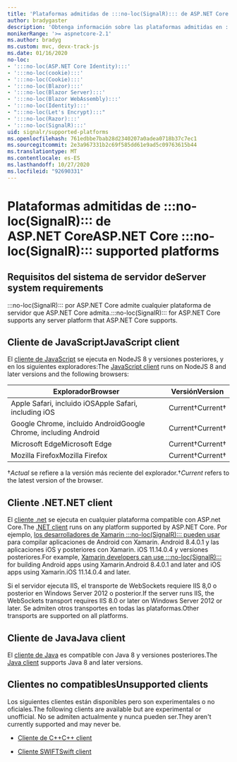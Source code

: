 ```yaml
---
title: 'Plataformas admitidas de :::no-loc(SignalR)::: de ASP.NET Core'
author: bradygaster
description: 'Obtenga información sobre las plataformas admitidas en :::no-loc(SignalR)::: de ASP.NET Core.'
monikerRange: '>= aspnetcore-2.1'
ms.author: bradyg
ms.custom: mvc, devx-track-js
ms.date: 01/16/2020
no-loc:
- ':::no-loc(ASP.NET Core Identity):::'
- ':::no-loc(cookie):::'
- ':::no-loc(Cookie):::'
- ':::no-loc(Blazor):::'
- ':::no-loc(Blazor Server):::'
- ':::no-loc(Blazor WebAssembly):::'
- ':::no-loc(Identity):::'
- ":::no-loc(Let's Encrypt):::"
- ':::no-loc(Razor):::'
- ':::no-loc(SignalR):::'
uid: signalr/supported-platforms
ms.openlocfilehash: 761edbbe7bab28d2340207a0adea0718b37c7ec1
ms.sourcegitcommit: 2e3a967331b2c69f585dd61e9ad5c09763615b44
ms.translationtype: MT
ms.contentlocale: es-ES
ms.lasthandoff: 10/27/2020
ms.locfileid: "92690331"
---
```

# <a name="aspnet-core-no-locsignalr-supported-platforms"></a><span data-ttu-id="3a2aa-103">Plataformas admitidas de :::no-loc(SignalR)::: de ASP.NET Core</span><span class="sxs-lookup"><span data-stu-id="3a2aa-103">ASP.NET Core :::no-loc(SignalR)::: supported platforms</span></span>

## <a name="server-system-requirements"></a><span data-ttu-id="3a2aa-104">Requisitos del sistema de servidor de</span><span class="sxs-lookup"><span data-stu-id="3a2aa-104">Server system requirements</span></span>

<span data-ttu-id="3a2aa-105">:::no-loc(SignalR)::: por ASP.NET Core admite cualquier plataforma de servidor que ASP.NET Core admita.</span><span class="sxs-lookup"><span data-stu-id="3a2aa-105">:::no-loc(SignalR)::: for ASP.NET Core supports any server platform that ASP.NET Core supports.</span></span>

## <a name="javascript-client"></a><span data-ttu-id="3a2aa-106">Cliente de JavaScript</span><span class="sxs-lookup"><span data-stu-id="3a2aa-106">JavaScript client</span></span>

<span data-ttu-id="3a2aa-107">El [cliente de JavaScript](xref:signalr/javascript-client) se ejecuta en NodeJS 8 y versiones posteriores, y en los siguientes exploradores:</span><span class="sxs-lookup"><span data-stu-id="3a2aa-107">The [JavaScript client](xref:signalr/javascript-client) runs on NodeJS 8 and later versions and the following browsers:</span></span>

| <span data-ttu-id="3a2aa-108">Explorador</span><span class="sxs-lookup"><span data-stu-id="3a2aa-108">Browser</span></span>                          | <span data-ttu-id="3a2aa-109">Versión</span><span class="sxs-lookup"><span data-stu-id="3a2aa-109">Version</span></span>         |
| -------------------------------- | --------------- |
| <span data-ttu-id="3a2aa-110">Apple Safari, incluido iOS</span><span class="sxs-lookup"><span data-stu-id="3a2aa-110">Apple Safari, including iOS</span></span>      | <span data-ttu-id="3a2aa-111">Current&dagger;</span><span class="sxs-lookup"><span data-stu-id="3a2aa-111">Current&dagger;</span></span> |
| <span data-ttu-id="3a2aa-112">Google Chrome, incluido Android</span><span class="sxs-lookup"><span data-stu-id="3a2aa-112">Google Chrome, including Android</span></span> | <span data-ttu-id="3a2aa-113">Current&dagger;</span><span class="sxs-lookup"><span data-stu-id="3a2aa-113">Current&dagger;</span></span> |
| <span data-ttu-id="3a2aa-114">Microsoft Edge</span><span class="sxs-lookup"><span data-stu-id="3a2aa-114">Microsoft Edge</span></span>                   | <span data-ttu-id="3a2aa-115">Current&dagger;</span><span class="sxs-lookup"><span data-stu-id="3a2aa-115">Current&dagger;</span></span> |
| <span data-ttu-id="3a2aa-116">Mozilla Firefox</span><span class="sxs-lookup"><span data-stu-id="3a2aa-116">Mozilla Firefox</span></span>                  | <span data-ttu-id="3a2aa-117">Current&dagger;</span><span class="sxs-lookup"><span data-stu-id="3a2aa-117">Current&dagger;</span></span> |

<span data-ttu-id="3a2aa-118">&dagger;*Actual* se refiere a la versión más reciente del explorador.</span><span class="sxs-lookup"><span data-stu-id="3a2aa-118">&dagger;*Current* refers to the latest version of the browser.</span></span>

## <a name="net-client"></a><span data-ttu-id="3a2aa-119">Cliente .NET</span><span class="sxs-lookup"><span data-stu-id="3a2aa-119">.NET client</span></span>

<span data-ttu-id="3a2aa-120">El [cliente .net](xref:signalr/dotnet-client) se ejecuta en cualquier plataforma compatible con ASP.net Core.</span><span class="sxs-lookup"><span data-stu-id="3a2aa-120">The [.NET client](xref:signalr/dotnet-client) runs on any platform supported by ASP.NET Core.</span></span> <span data-ttu-id="3a2aa-121">Por ejemplo, [los desarrolladores de Xamarin :::no-loc(SignalR)::: pueden usar](https://github.com/aspnet/Announcements/issues/305) para compilar aplicaciones de Android con Xamarin. Android 8.4.0.1 y las aplicaciones iOS y posteriores con Xamarin. iOS 11.14.0.4 y versiones posteriores.</span><span class="sxs-lookup"><span data-stu-id="3a2aa-121">For example, [Xamarin developers can use :::no-loc(SignalR):::](https://github.com/aspnet/Announcements/issues/305) for building Android apps using Xamarin.Android 8.4.0.1 and later and iOS apps using Xamarin.iOS 11.14.0.4 and later.</span></span>

<span data-ttu-id="3a2aa-122">Si el servidor ejecuta IIS, el transporte de WebSockets requiere IIS 8,0 o posterior en Windows Server 2012 o posterior.</span><span class="sxs-lookup"><span data-stu-id="3a2aa-122">If the server runs IIS, the WebSockets transport requires IIS 8.0 or later on Windows Server 2012 or later.</span></span> <span data-ttu-id="3a2aa-123">Se admiten otros transportes en todas las plataformas.</span><span class="sxs-lookup"><span data-stu-id="3a2aa-123">Other transports are supported on all platforms.</span></span>

## <a name="java-client"></a><span data-ttu-id="3a2aa-124">Cliente de Java</span><span class="sxs-lookup"><span data-stu-id="3a2aa-124">Java client</span></span>

<span data-ttu-id="3a2aa-125">El [cliente de Java](xref:signalr/java-client) es compatible con Java 8 y versiones posteriores.</span><span class="sxs-lookup"><span data-stu-id="3a2aa-125">The [Java client](xref:signalr/java-client) supports Java 8 and later versions.</span></span>

## <a name="unsupported-clients"></a><span data-ttu-id="3a2aa-126">Clientes no compatibles</span><span class="sxs-lookup"><span data-stu-id="3a2aa-126">Unsupported clients</span></span>

<span data-ttu-id="3a2aa-127">Los siguientes clientes están disponibles pero son experimentales o no oficiales.</span><span class="sxs-lookup"><span data-stu-id="3a2aa-127">The following clients are available but are experimental or unofficial.</span></span> <span data-ttu-id="3a2aa-128">No se admiten actualmente y nunca pueden ser.</span><span class="sxs-lookup"><span data-stu-id="3a2aa-128">They aren't currently supported and may never be.</span></span>

* <span data-ttu-id="3a2aa-129">[Cliente de C++](https://github.com/aspnet/:::no-loc(SignalR):::-Client-Cpp)</span><span class="sxs-lookup"><span data-stu-id="3a2aa-129">[C++ client](https://github.com/aspnet/:::no-loc(SignalR):::-Client-Cpp)</span></span>

* <span data-ttu-id="3a2aa-130">[Cliente SWIFT](https://github.com/moozzyk/:::no-loc(SignalR):::-Client-Swift)</span><span class="sxs-lookup"><span data-stu-id="3a2aa-130">[Swift client](https://github.com/moozzyk/:::no-loc(SignalR):::-Client-Swift)</span></span>
